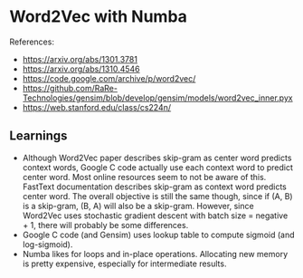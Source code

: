# Word2Vec with Numba

References:

- https://arxiv.org/abs/1301.3781
- https://arxiv.org/abs/1310.4546
- https://code.google.com/archive/p/word2vec/
- https://github.com/RaRe-Technologies/gensim/blob/develop/gensim/models/word2vec_inner.pyx
- https://web.stanford.edu/class/cs224n/

## Learnings

- Although Word2Vec paper describes skip-gram as center word predicts context words, Google C code actually use each context word to predict center word. Most online resources seem to not be aware of this. FastText documentation describes skip-gram as context word predicts center word. The overall objective is still the same though, since if (A, B) is a skip-gram, (B, A) will also be a skip-gram. However, since Word2Vec uses stochastic gradient descent with batch size = negative + 1, there will probably be some differences.
- Google C code (and Gensim) uses lookup table to compute sigmoid (and log-sigmoid).
- Numba likes for loops and in-place operations. Allocating new memory is pretty expensive, especially for intermediate results.
